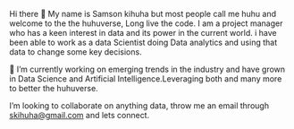 Hi there 👋 My name is Samson kihuha but most people call me huhu and welcome to the the huhuverse, Long live the code. I am a project manager who has a keen interest in data and its power in the current world. i have been able to work as a data Scientist doing Data analytics and using that data to change some key decisions.

🔭 I’m currently working on emerging trends in the industry and have grown in Data Science and Artificial Intelligence.Leveraging both and many more to better the huhuverse.

I’m looking to collaborate on anything data, throw me an email through skihuha@gmail.com and lets connect.

